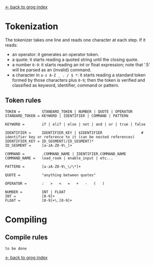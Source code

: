 
[<- back to grog index](index.md)

# Tokenization

The tokenizer takes one line and reads one character at each step. If it reads:

 - an operator: it generates an operator token.
 - a quote: it starts reading a quoted string until the closing quote.
 - a number `0-9`: it starts reading an int or float expression; note that '.5' will be parsed as an (invalid) command.
 - a character in `a-z A-Z _ . / $ *`: it starts reading a standard token formed by those characters plus `0-9`;
 then the token is verified and classified as keyword, identifier, command or pattern.


## Token rules

```
TOKEN =          STANDARD_TOKEN | NUMBER | QUOTE | OPERATOR
STANDARD_TOKEN = KEYWORD | IDENTIFIER | COMMAND | PATTERN

KEYWORD =        if | elif | else | not | and | or | true | false

IDENTIFIER =     IDENTIFIER_KEY | $IDENTIFIER                  # identifier key or reference to it (can be nested references)
IDENTIFIER_KEY = ID_SEGMENT(/ID_SEGMENT)*
ID_SEGMENT =     [a-zA-Z0-9\_]+

COMMAND =        .COMMAND_NAME | IDENTIFIER.COMMAND_NAME
COMMAND_NAME =   load_room | enable_input | etc...

PATTERN =        [a-zA-Z0-9\_\/\*]+

QUOTE =          "anything between quotes"

OPERATOR =       :   >   <   =   +   -   (   )

NUMBER =         INT | FLOAT
INT =            [0-9]+
FLOAT =          [0-9]+\.[0-9]+
```

# Compiling

## Compile rules

```
to be done
```


[<- back to grog index](index.md)
